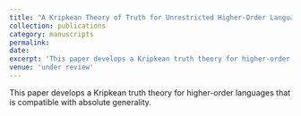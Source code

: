 ```yaml
---
title: "A Kripkean Theory of Truth for Unrestricted Higher-Order Languages"
collection: publications
category: manuscripts
permalink:
date:
excerpt: 'This paper develops a Kripkean truth theory for higher-order languages that is compatible with absolute generality.'
venue: 'under review'
---
```


This paper develops a Kripkean truth theory for higher-order languages that is
compatible with absolute generality.
